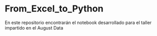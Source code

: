 # From_Excel_to_Python
En este repositorio encontrarán el notebook desarrollado para el taller impartido en el August Data
